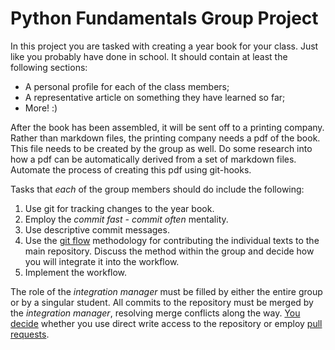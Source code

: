 # Python Fundamentals Group Project

In this project you are tasked with creating a year book for your class. Just like you probably have done in school. It should contain at least the following sections:

* A personal profile for each of the class members;
* A representative article on something they have learned so far;
* More! :)

After the book has been assembled, it will be sent off to a printing company. Rather than markdown files, the printing company needs a pdf of the book. This file needs to be created by the group as well. Do some research into how a pdf can be automatically derived from a set of markdown files. Automate the process of creating this pdf using git-hooks.

Tasks that _each_ of the group members should do include the following:

1. Use git for tracking changes to the year book.
2. Employ the _commit fast - commit often_ mentality.
3. Use descriptive commit messages.
4. Use the [git flow][1] methodology for contributing the individual texts to the main repository. Discuss the method within the group and decide how you will integrate it into the workflow.
5. Implement the workflow.

The role of the _integration manager_ must be filled by either the entire group or by a singular student. All commits to the repository must be merged by the _integration manager_, resolving merge conflicts along the way. [You decide][whyPR] whether you use direct write access to the repository or employ [pull requests][pr-difference].


[1]: https://www.atlassian.com/git/tutorials/comparing-workflows/gitflow-workflow#:~:text=The%20overall%20flow%20of%20Gitflow,branch%20is%20created%20from%20develop&text=When%20a%20feature%20is%20complete%20it%20is%20merged%20into%20the,merged%20into%20develop%20and%20main
[whyPR]: https://softwareengineering.stackexchange.com/questions/340364/if-i-have-direct-commit-access-is-there-any-reason-to-create-a-pull-request-for
[pr-difference]: https://stackoverflow.com/questions/35007939/what-is-the-difference-between-commits-and-pull-requests
